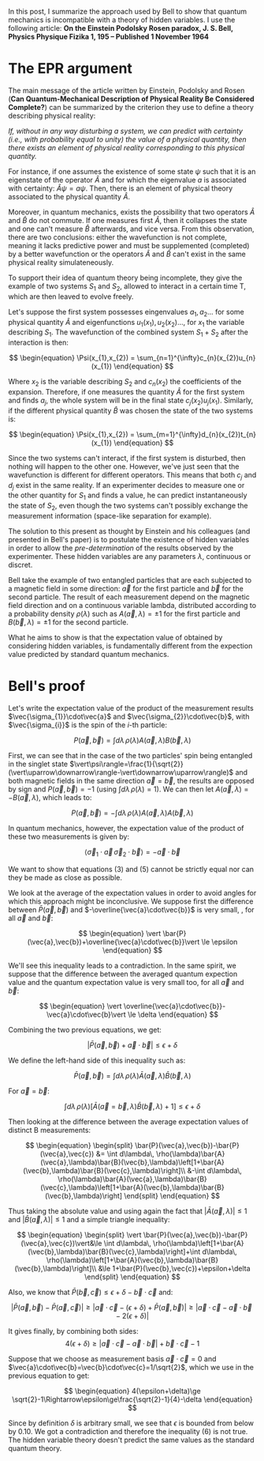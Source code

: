 In this post, I summarize the approach used by Bell to show that quantum mechanics is incompatible with a theory of hidden variables. I use the following article: **On the Einstein Podolsky Rosen paradox, J. S. Bell, Physics Physique Fizika 1, 195 – Published 1 November 1964**

# The EPR argument

The main message of the article written by Einstein, Podolsky and Rosen (**Can Quantum-Mechanical Description of Physical Reality Be Considered Complete?**) can be summarized by the criterion they use to define a theory describing physical reality:

_If, without in any way disturbing a system, we can predict with certainty (i.e., with probability equal to unity) the value of a physical quantity, then there exists an element of physical reality corresponding to this physical quantity._ 

For instance, if one assumes the existence of some state $\psi$ such that it is an eigenstate of the operator $\hat{A}$ and for which the eigenvalue $a$ is associated with certainty: $\hat{A}\psi = a\psi$. Then, there is an element of physical theory associated to the physical quantity $\hat{A}$.

Moreover, in quantum mechanics, exists the possibility that two operators $\hat{A}$ and $\hat{B}$ do not commute. If one measures first $\hat{A}$, then it collapses the state and one can't measure $\hat{B}$ afterwards, and vice versa. From this observation, there are two conclusions: either the wavefunction is not complete, meaning it lacks predictive power and must be supplemented (completed) by a better wavefunction or the operators $\hat{A}$ and $\hat{B}$ can't exist in the same physical reality simulateneously.

To support their idea of quantum theory being incomplete, they give the example of two systems $S_{1}$ and $S_{2}$, allowed to interact in a certain time T, which are then leaved to evolve freely. 

Let's suppose the first system possesses eingenvalues $a_{1},a_{2}\dots$ for some physical quantity $\hat{A}$ and eigenfunctions $u_{1}(x_{1}),u_{2}(x_{2})\dots$, for $x_{1}$ the variable describing $S_{1}$. The wavefunction of the combined system $S_{1}+S_{2}$ after the interaction is then:

$$
\begin{equation}
\Psi(x_{1},x_{2}) = \sum_{n=1}^{\infty}c_{n}(x_{2})u_{n}(x_{1})
\end{equation}
$$

Where $x_{2}$ is the variable describing $S_{2}$ and $c_{n}(x_{2})$ the coefficients of the expansion. Therefore, if one measures the quantity $\hat{A}$ for the first system and finds $a_{j}$, the whole system will be in the final state $c_{j}(x_{2})u_{j}(x_{1})$. Similarly, if the different physical quantity $\hat{B}$ was chosen the state of the two systems is:

$$
\begin{equation}
\Psi(x_{1},x_{2}) = \sum_{m=1}^{\infty}d_{n}(x_{2})t_{n}(x_{1})
\end{equation}
$$

Since the two systems can't interact, if the first system is disturbed, then nothing will happen to the other one. However, we've just seen that the wavefunction is different for different operators. This means that both $c_{j}$ and $d_{j}$ exist in the same reality. If an experimenter decides to measure one or the other quantity for $S_{1}$ and finds a value, he can predict instantaneously the state of $S_{2}$, even though the two systems can't possibly exchange the measurement information (space-like separation for example).

The solution to this present as thought by Einstein and his colleagues (and presented in Bell's paper) is to postulate the existence of hidden variables in order to allow the _pre-determination_ of the results observed by the experimenter. These hidden variables are any parameters $\lambda$, continuous or discret. 

Bell take the example of two entangled particles that are each subjected to a magnetic field in some direction: $\vec{a}$ for the first particle and $\vec{b}$ for the second particle. The result of each measurement depend on the magnetic field direction and on a continuous variable lambda, distributed according to a probability density $\rho(\lambda)$ such as $A(\vec{a},\lambda) = \pm 1$ for the first particle and $B(\vec{b},\lambda)=\pm 1$ for the second particle.

What he aims to show is that the expectation value of obtained by considering hidden variables, is fundamentally different from the expection value predicted by standard quantum mechanics.


# Bell's proof

Let's write the expectation value of the product of the measurement results $\vec{\sigma_{1}}\cdot\vec{a}$ and $\vec{\sigma_{2}}\cdot\vec{b}$, with $\vec{\sigma_{i}}$ is the spin of the $i$-th particle:

$$
\begin{equation}
P(\vec{a},\vec{b}) = \int d\lambda\, \rho(\lambda)A(\vec{a},\lambda)B(\vec{b},\lambda)
\end{equation}
$$

First, we can see that in the case of the two particles' spin being entangled in the singlet state $\vert\psi\rangle=\frac{1}{\sqrt{2}}(\vert\uparrow\downarrow\rangle-\vert\downarrow\uparrow\rangle)$ and both magnetic fields in the same direction $\vec{a} = \vec{b}$, the results are opposed by sign and $P(\vec{a},\vec{b}) = -1$ (using $\int d\lambda\, \rho(\lambda)=1$). We can then let $A(\vec{a},\lambda) = -B(\vec{a},\lambda)$, which leads to:

$$
\begin{equation}
P(\vec{a},\vec{b}) = -\int d\lambda\, \rho(\lambda)A(\vec{a},\lambda)A(\vec{b},\lambda)
\end{equation}
$$

In quantum mechanics, however, the expectation value of the product of these two measurements is given by:

$$
\begin{equation}
\langle \vec{\sigma}_{1}\cdot\vec{a}\,\vec{\sigma}_{2}\cdot\vec{b}\rangle = -\vec{a}\cdot\vec{b}
\end{equation}
$$

We want to show that equations (3) and (5) cannot be strictly equal nor can they be made as close as possible.

We look at the average of the expectation values in order to avoid angles for which this approach might be inconclusive. We suppose first the difference between $\bar{P}(\vec{a},\vec{b})$ and $-\overline{\vec{a}\cdot\vec{b}}$ is very small, , for all $\vec{a}$ and $\vec{b}$:

$$
\begin{equation}
\vert \bar{P}(\vec{a},\vec{b})+\overline{\vec{a}\cdot\vec{b}}\vert \le \epsilon
\end{equation}
$$

We'll see this inequality leads to a contradiction.
In the same spirit, we suppose that the difference between the averaged quantum expection value and the quantum expectation value is very small too, for all $\vec{a}$ and $\vec{b}$:

$$
\begin{equation}
\vert \overline{\vec{a}\cdot\vec{b}}-\vec{a}\cdot\vec{b}\vert \le \delta
\end{equation}
$$


Combining the two previous equations, we get:

$$
\begin{equation}
\vert \bar{P}(\vec{a},\vec{b})+\vec{a}\cdot\vec{b}\vert \le \epsilon+\delta
\end{equation}
$$

We define the left-hand side of this inequality such as:

$$
\begin{equation}
\bar{P}(\vec{a},\vec{b}) = \int d\lambda\, \rho(\lambda)\bar{A}(\vec{a},\lambda)\bar{B}(\vec{b},\lambda)
\end{equation}
$$

For $\vec{a} = \vec{b}$:

$$
\begin{equation}
\int d\lambda\, \rho(\lambda)\left[\bar{A}(\vec{a}=\vec{b},\lambda)\bar{B}(\vec{b},\lambda)+1\right]\le \epsilon+\delta
\end{equation}
$$

Then looking at the difference between the average expectation values of distinct B measurements:

$$
\begin{equation}
\begin{split}
\bar{P}(\vec{a},\vec{b})-\bar{P}(\vec{a},\vec{c}) &= \int d\lambda\, \rho(\lambda)\bar{A}(\vec{a},\lambda)\bar{B}(\vec{b},\lambda)\left[1+\bar{A}(\vec{b},\lambda)\bar{B}(\vec{c},\lambda)\right]\\
&-\int d\lambda\, \rho(\lambda)\bar{A}(\vec{a},\lambda)\bar{B}(\vec{c},\lambda)\left[1+\bar{A}(\vec{b},\lambda)\bar{B}(\vec{b},\lambda)\right]
\end{split}
\end{equation}
$$

Thus taking the absolute value and using again the fact that $\vert \bar{A}(\vec{a},\lambda)\vert\le 1$ and $\vert \bar{B}(\vec{a},\lambda)\vert\le 1$ and a simple triangle inequality:

$$
\begin{equation}
\begin{split}
\vert \bar{P}(\vec{a},\vec{b})-\bar{P}(\vec{a},\vec{c})\vert&\le \int d\lambda\, \rho(\lambda)\left[1+\bar{A}(\vec{b},\lambda)\bar{B}(\vec{c},\lambda)\right]+\int d\lambda\, \rho(\lambda)\left[1+\bar{A}(\vec{b},\lambda)\bar{B}(\vec{b},\lambda)\right]\\
&\le 1+\bar{P}(\vec{b},\vec{c})+\epsilon+\delta
\end{split}
\end{equation}
$$

Also, we know that $\bar{P}(\vec{b},\vec{c})\le \epsilon+\delta-\vec{b}\cdot\vec{c}$ and:

$$
\begin{equation}
\vert \bar{P}(\vec{a},\vec{b})-\bar{P}(\vec{a},\vec{c})\vert\ge\vert\vec{a}\cdot\vec{c}-(\epsilon+\delta)+\bar{P}(\vec{a},\vec{b})\vert\ge\vert\vec{a}\cdot\vec{c}-\vec{a}\cdot\vec{b}-2(\epsilon+\delta)\vert
\end{equation}
$$

It gives finally, by combining both sides:
$$
\begin{equation}
4(\epsilon+\delta)\ge \vert\vec{a}\cdot\vec{c}-\vec{a}\cdot\vec{b}\vert+\vec{b}\cdot\vec{c}-1
\end{equation}
$$

Suppose that we choose as measurement basis $\vec{a}\cdot\vec{c}=0$ and $\vec{a}\cdot\vec{b}=\vec{b}\cdot\vec{c}=1/\sqrt{2}$, which we use in the previous equation to get:

$$
\begin{equation}
4(\epsilon+\delta)\ge \sqrt{2}-1\Rightarrow\epsilon\ge\frac{\sqrt{2}-1}{4}-\delta
\end{equation}
$$

Since by definition $\delta$ is arbitrary small, we see that $\epsilon$ is bounded from below by $0.10$. We got a contradiction and therefore the inequality (6) is not true. The hidden variable theory doesn't predict the same values as the standard quantum theory.